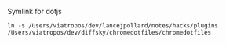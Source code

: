 
Symlink for dotjs

```
ln -s /Users/viatropos/dev/lancejpollard/notes/hacks/plugins /Users/viatropos/dev/diffsky/chromedotfiles/chromedotfiles
```

